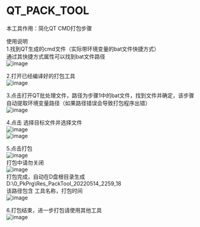 # QT_PACK_TOOL
本工具作用：简化QT CMD打包步骤  
  
使用说明  
1.找到QT生成的cmd文件（实际带环境变量的bat文件快捷方式）  
通过其快捷方式属性可以找到bat文件路径  
![image](https://user-images.githubusercontent.com/5274836/168430796-6b5e024d-4be5-4439-923c-a496dad8d075.png)  
  
2.打开已经编译好的打包工具  
![image](https://user-images.githubusercontent.com/5274836/168430841-a1e68b58-0123-4399-b8ee-70d06dd2df94.png)  
  
3.点击打开QT批处理文件，路径为步骤1中的bat文件，找到文件并确定，该步骤自动提取环境变量路径（如果路径错误会导致打包程序出错）  
![image](https://user-images.githubusercontent.com/5274836/168431385-e771bbe6-fd63-429d-970a-fc7e9a88d570.png)  
  
4.点击 选择目标文件并选择文件  
![image](https://user-images.githubusercontent.com/5274836/168431578-f48e48c3-721d-40ea-af9e-a8035bd156d3.png)  
![image](https://user-images.githubusercontent.com/5274836/168431726-40d153ad-6d4b-4ce0-bcce-30e1c1768acd.png)  
  
5.点击打包  
![image](https://user-images.githubusercontent.com/5274836/168431862-b7239208-bf3b-4b36-9dea-dd6769bb417c.png)  
打包中请勿关闭  
![image](https://user-images.githubusercontent.com/5274836/168431907-0d2797a0-14bc-4fab-b07c-853212ddb17a.png)  
打包完成，自动在D盘根目录生成D:\0_PkPrg\Res_PackTool_20220514_2259_18  
该路径包含 工具名称，打包时间   
![image](https://user-images.githubusercontent.com/5274836/168431974-aad3abfc-206c-44ab-bb0e-d87581d6a562.png)  
  
6.打包结束，进一步打包请使用其他工具  
![image](https://user-images.githubusercontent.com/5274836/168432263-6b05a5cb-2ec9-466b-bc3d-aeeae96c87f8.png)  

